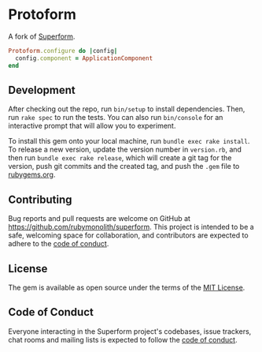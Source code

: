 # Protoform

A fork of [Superform](https://github.com/rubymonolith/superform).

```ruby
Protoform.configure do |config|
  config.component = ApplicationComponent
end
```

## Development

After checking out the repo, run `bin/setup` to install dependencies. Then, run
`rake spec` to run the tests. You can also run `bin/console` for an interactive
prompt that will allow you to experiment.

To install this gem onto your local machine, run `bundle exec rake install`. To
release a new version, update the version number in `version.rb`, and then run
`bundle exec rake release`, which will create a git tag for the version, push
git commits and the created tag, and push the `.gem` file to
[rubygems.org](https://rubygems.org).

## Contributing

Bug reports and pull requests are welcome on GitHub at
https://github.com/rubymonolith/superform. This project is intended to be
a safe, welcoming space for collaboration, and contributors are expected to
adhere to the [code of
conduct](https://github.com/rubymonolith/superform/blob/main/CODE_OF_CONDUCT.md).

## License

The gem is available as open source under the terms of the
[MIT License](https://opensource.org/licenses/MIT).

## Code of Conduct

Everyone interacting in the Superform project's codebases, issue trackers, chat
rooms and mailing lists is expected to follow the
[code of conduct](https://github.com/rubymonolith/superform/blob/main/CODE_OF_CONDUCT.md).
